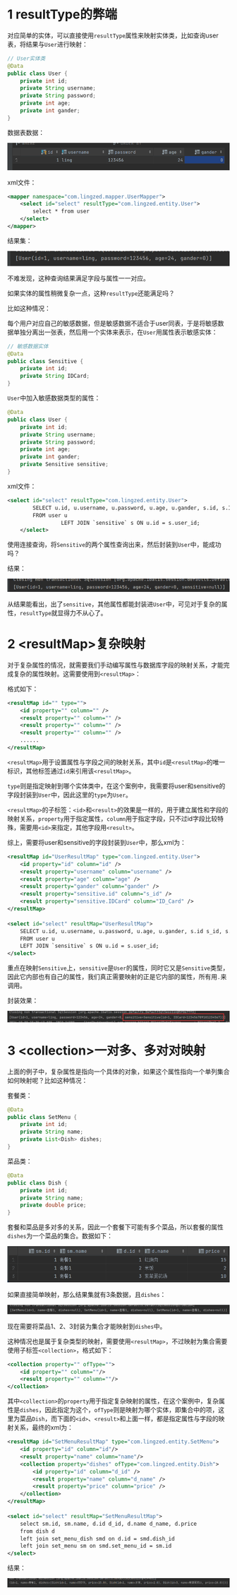 # 1 resultType的弊端

对应简单的实体，可以直接使用`resultType`属性来映射实体类，比如查询user表，将结果与`User`进行映射：

```java
// User实体类
@Data
public class User {
    private int id;
    private String username;
    private String password;
    private int age;
    private int gander;
}
```

数据表数据：

![image-20241030230309673](assets/image-20241030230309673.png)

xml文件：

```xml
<mapper namespace="com.lingzed.mapper.UserMapper">
    <select id="select" resultType="com.lingzed.entity.User">
        select * from user
    </select>
</mapper>
```

结果集：

![image-20241030230404640](assets/image-20241030230404640.png)

不难发现，这种查询结果满足字段与属性一一对应。

如果实体的属性稍微复杂一点，这种`resultType`还能满足吗？

比如这种情况：

每个用户对应自己的敏感数据，但是敏感数据不适合于user同表，于是将敏感数据单独分离出一张表，然后用一个实体来表示，在`User`用属性表示敏感实体：

```java
// 敏感数据实体
@Data
public class Sensitive {
    private int id;
    private String IDCard;
}
```

`User`中加入敏感数据类型的属性：

```java
@Data
public class User {
    private int id;
    private String username;
    private String password;
    private int age;
    private int gander;
    private Sensitive sensitive;
}
```

xml文件：

```xml
<select id="select" resultType="com.lingzed.entity.User">
        SELECT u.id, u.username, u.password, u.age, u.gander, s.id, s.ID_Card
        FROM user u
                 LEFT JOIN `sensitive` s ON u.id = s.user_id;
    </select>
```

使用连接查询，将`Sensitive`的两个属性查询出来，然后封装到`User`中，能成功吗？

结果：

![image-20241030232941717](assets/image-20241030232941717.png)

从结果能看出，出了`sensitive`，其他属性都能封装进`User`中，可见对于复杂的属性，`resultType`就显得力不从心了。



# 2 \<resultMap>复杂映射

对于复杂属性的情况，就需要我们手动编写属性与数据库字段的映射关系，才能完成复杂的属性映射。这需要使用到`<resultMap>`：

格式如下：

```xml
<resultMap id="" type=""> 
	<id property="" column="" />
    <result property="" column="" />
    <result property="" column="" />
    <result property="" column="" />
    ......
</resultMap>
```

`<resultMap>`用于设置属性与字段之间的映射关系，其中`id`是`<resultMap>`的唯一标识，其他标签通过`id`来引用该`<resultMap>`。

`type`则是指定映射到哪个实体类中，在这个案例中，我需要将user和sensitive的字段封装到`User`中，因此这里的`type`为`User`。

`<resultMap>`的子标签：`<id>`和`<result>`的效果是一样的，用于建立属性和字段的映射关系，`property`用于指定属性，`column`用于指定字段，只不过id字段比较特殊，需要用`<id>`来指定，其他字段用`<result>`。

综上，需要将user和sensitive的字段封装到`User`中，那么xml为：

```xml
<resultMap id="UserResultMap" type="com.lingzed.entity.User">
    <id property="id" column="id" />
    <result property="username" column="username" />
    <result property="age" column="age" />
    <result property="gander" column="gander" />
    <result property="sensitive.id" column="s_id" />
    <result property="sensitive.IDCard" column="ID_Card" />
</resultMap>

<select id="select" resultMap="UserResultMap">
    SELECT u.id, u.username, u.password, u.age, u.gander, s.id s_id, s.ID_Card
    FROM user u
    LEFT JOIN `sensitive` s ON u.id = s.user_id;
</select>
```

重点在映射`Sensitive`上，`sensitive`是`User`的属性，同时它又是`Sensitive`类型，因此它内部也有自己的属性，我们真正需要映射的正是它内部的属性，所有用`.`来调用。

封装效果：

![image-20241030234801516](assets/image-20241030234801516.png)



# 3 \<collection>一对多、多对对映射

上面的例子中，复杂属性是指向一个具体的对象，如果这个属性指向一个单列集合如何映射呢？比如这种情况：

套餐类：

```java
@Data
public class SetMenu {
    private int id;
    private String name;
    private List<Dish> dishes;
}
```

菜品类：

```java
@Data
public class Dish {
    private int id;
    private String name;
    private double price;
}
```

套餐和菜品是多对多的关系，因此一个套餐下可能有多个菜品，所以套餐的属性`dishes`为一个菜品的集合。数据如下：

![image-20241031095851514](assets/image-20241031095851514.png)

如果直接简单映射，那么结果集就有3条数据，且`dishes`：

![image-20241031100144862](assets/image-20241031100144862.png)

现在需要将菜品1、2、3封装为集合才能映射到`dishes`中。

这种情况也是属于复杂类型的映射，需要使用`<resultMap>`，不过映射为集合需要使用子标签`<collection>`，格式如下：

```xml
<collection property="" ofType="">
	<id property="" column=""/>
	<result property="" column=""/>
</collection>
```

其中`<collection>`的`property`用于指定复杂映射的属性，在这个案例中，复杂属性是`dishes`，因此指定为这个，`ofType`则是映射为哪个实体，即集合中的项，这里为菜品`Dish`，而下面的`<id>`、`<result>`和上面一样，都是指定属性与字段的映射关系，最终的xml为：

```xml
<resultMap id="SetMenuResultMap" type="com.lingzed.entity.SetMenu">
    <id property="id" column="id"/>
    <result property="name" column="name"/>
    <collection property="dishes" ofType="com.lingzed.entity.Dish">
        <id property="id" column="d_id" />
        <result property="name" column="d_name" />
        <result property="price" column="price" />
    </collection>
</resultMap>

<select id="select" resultMap="SetMenuResultMap">
    select sm.id, sm.name, d.id d_id, d.name d_name, d.price
    from dish d
    left join set_menu_dish smd on d.id = smd.dish_id
    left join set_menu sm on smd.set_menu_id = sm.id
</select>
```

结果：

![image-20241031101859752](assets/image-20241031101859752.png)